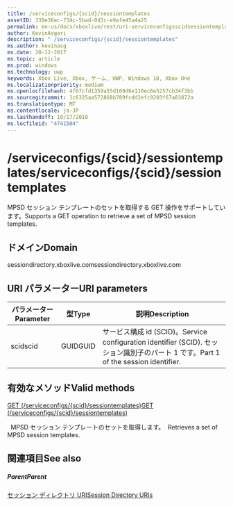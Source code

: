 ```yaml
---
title: /serviceconfigs/{scid}/sessiontemplates
assetID: 330e36ec-734c-5bad-0d3c-e9afe45a4a25
permalink: en-us/docs/xboxlive/rest/uri-serviceconfigsscidsessiontemplates.html
author: KevinAsgari
description: " /serviceconfigs/{scid}/sessiontemplates"
ms.author: kevinasg
ms.date: 20-12-2017
ms.topic: article
ms.prod: windows
ms.technology: uwp
keywords: Xbox Live, Xbox, ゲーム, UWP, Windows 10, Xbox One
ms.localizationpriority: medium
ms.openlocfilehash: 4f67cfd1359a55d109d6e110ec6e5257cb34f3bb
ms.sourcegitcommit: 1c6325aa572868b789fcdd2efc9203f67a83872a
ms.translationtype: MT
ms.contentlocale: ja-JP
ms.lasthandoff: 10/17/2018
ms.locfileid: "4741504"
---
```

# <a name="serviceconfigsscidsessiontemplates"></a><span data-ttu-id="6c622-104">/serviceconfigs/{scid}/sessiontemplates</span><span class="sxs-lookup"><span data-stu-id="6c622-104">/serviceconfigs/{scid}/sessiontemplates</span></span>
<span data-ttu-id="6c622-105">MPSD セッション テンプレートのセットを取得する GET 操作をサポートしています。</span><span class="sxs-lookup"><span data-stu-id="6c622-105">Supports a GET operation to retrieve a set of MPSD session templates.</span></span> 
<a id="ID4EO"></a>

 
## <a name="domain"></a><span data-ttu-id="6c622-106">ドメイン</span><span class="sxs-lookup"><span data-stu-id="6c622-106">Domain</span></span>
<span data-ttu-id="6c622-107">sessiondirectory.xboxlive.com</span><span class="sxs-lookup"><span data-stu-id="6c622-107">sessiondirectory.xboxlive.com</span></span>  
<a id="ID4ET"></a>

 
## <a name="uri-parameters"></a><span data-ttu-id="6c622-108">URI パラメーター</span><span class="sxs-lookup"><span data-stu-id="6c622-108">URI parameters</span></span>
 
| <span data-ttu-id="6c622-109">パラメーター</span><span class="sxs-lookup"><span data-stu-id="6c622-109">Parameter</span></span>| <span data-ttu-id="6c622-110">型</span><span class="sxs-lookup"><span data-stu-id="6c622-110">Type</span></span>| <span data-ttu-id="6c622-111">説明</span><span class="sxs-lookup"><span data-stu-id="6c622-111">Description</span></span>| 
| --- | --- | --- | 
| <span data-ttu-id="6c622-112">scid</span><span class="sxs-lookup"><span data-stu-id="6c622-112">scid</span></span>| <span data-ttu-id="6c622-113">GUID</span><span class="sxs-lookup"><span data-stu-id="6c622-113">GUID</span></span>| <span data-ttu-id="6c622-114">サービス構成 id (SCID)。</span><span class="sxs-lookup"><span data-stu-id="6c622-114">Service configuration identifier (SCID).</span></span> <span data-ttu-id="6c622-115">セッション識別子のパート 1 です。</span><span class="sxs-lookup"><span data-stu-id="6c622-115">Part 1 of the session identifier.</span></span>| 
  
<a id="ID4EPB"></a>

 
## <a name="valid-methods"></a><span data-ttu-id="6c622-116">有効なメソッド</span><span class="sxs-lookup"><span data-stu-id="6c622-116">Valid methods</span></span>

[<span data-ttu-id="6c622-117">GET (/serviceconfigs/{scid}/sessiontemplates)</span><span class="sxs-lookup"><span data-stu-id="6c622-117">GET (/serviceconfigs/{scid}/sessiontemplates)</span></span>](uri-serviceconfigsscidsessiontemplatesget.md)

<span data-ttu-id="6c622-118">&nbsp;&nbsp;MPSD セッション テンプレートのセットを取得します。</span><span class="sxs-lookup"><span data-stu-id="6c622-118">&nbsp;&nbsp;Retrieves a set of MPSD session templates.</span></span>
 
<a id="ID4EZB"></a>

 
## <a name="see-also"></a><span data-ttu-id="6c622-119">関連項目</span><span class="sxs-lookup"><span data-stu-id="6c622-119">See also</span></span>
 
<a id="ID4E2B"></a>

 
##### <a name="parent"></a><span data-ttu-id="6c622-120">Parent</span><span class="sxs-lookup"><span data-stu-id="6c622-120">Parent</span></span> 

[<span data-ttu-id="6c622-121">セッション ディレクトリ URI</span><span class="sxs-lookup"><span data-stu-id="6c622-121">Session Directory URIs</span></span>](atoc-reference-sessiondirectory.md)

   